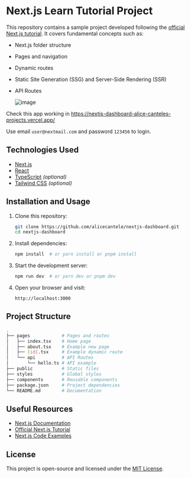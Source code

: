 # Next.js Learn Tutorial Project

This repository contains a sample project developed following the [official Next.js tutorial](https://nextjs.org/learn). It covers fundamental concepts such as:

- Next.js folder structure
- Pages and navigation
- Dynamic routes
- Static Site Generation (SSG) and Server-Side Rendering (SSR)
- API Routes

  ![image](https://github.com/user-attachments/assets/180b79cc-5db4-4e0e-9b24-0b5e6dbcb137)

Check this app working in https://nextjs-dashboard-alice-canteles-projects.vercel.app/

Use email `user@nextmail.com` and password `123456` to login.

## Technologies Used

- [Next.js](https://nextjs.org/)
- [React](https://react.dev/)
- [TypeScript](https://www.typescriptlang.org/) *(optional)*
- [Tailwind CSS](https://tailwindcss.com/) *(optional)*

## Installation and Usage

1. Clone this repository:
   ```bash
   git clone https://github.com/alicecantele/nextjs-dashboard.git
   cd nextjs-dashboard
   ```

2. Install dependencies:
   ```bash
   npm install  # or yarn install or pnpm install
   ```

3. Start the development server:
   ```bash
   npm run dev  # or yarn dev or pnpm dev
   ```

4. Open your browser and visit:
   ```
   http://localhost:3000
   ```

## Project Structure

```bash
.
├── pages            # Pages and routes
│   ├── index.tsx    # Home page
│   ├── about.tsx    # Example new page
│   ├── [id].tsx     # Example dynamic route
│   └── api          # API Routes
│       └── hello.ts # API example
├── public           # Static files
├── styles           # Global styles
├── components       # Reusable components
├── package.json     # Project dependencies
└── README.md        # Documentation
```

## Useful Resources

- [Next.js Documentation](https://nextjs.org/docs)
- [Official Next.js Tutorial](https://nextjs.org/learn)
- [Next.js Code Examples](https://github.com/vercel/next.js/tree/canary/examples)

## License

This project is open-source and licensed under the [MIT License](LICENSE).

